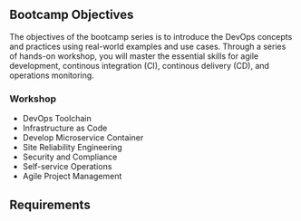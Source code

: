 ## Bootcamp Objectives
The objectives of the bootcamp series is to introduce the DevOps concepts and practices using real-world examples and use cases. Through a series of hands-on workshop, you will master the essential skills for agile development, continous integration (CI), continous delivery (CD), and operations monitoring.

### Workshop
* DevOps Toolchain
* Infrastructure as Code
* Develop Microservice Container
* Site Reliability Engineering
* Security and Compliance
* Self-service Operations
* Agile Project Management

## Requirements
